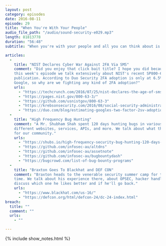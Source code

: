 ```yaml
---
layout: post
category: episodes
date: 2016-08-11
episode: 29
title: "When You're With Your People"
audio_file_path: "/audio/sound-security-e029.mp3"
length: 81813778
duration: "56:48"
subtitle: "When you're with your people and all you can think about is how you're behind on your daily bug bounty quota."

articles: 
  - 
    title: "NIST Declares Cyber War Against 2FA Via SMS"
    comment: "Did you enjoy that click bait title? I hope you did because in
    this week's episode we talk extensively about NIST's recent SP800-63-3
    publication. According to Duo Security 2FA adoption is only at 6.5% on
    Google, so why are we fighting any kind of 2FA adoption?"
    urls: 
      - "https://techcrunch.com/2016/07/25/nist-declares-the-age-of-sms-based-2-factor-authentication-over/"
      - "https://pages.nist.gov/800-63-3/"
      - "https://github.com/usnistgov/800-63-3"
      - "https://krebsonsecurity.com/2016/08/social-security-administration-now-requires-two-factor-authentication/"
      - "https://duo.com/blog/estimating-googles-two-factor-2sv-adoption"
  - 
    title: "High Frequency Bug Hunting"
    comment: "A Mr. Shubham Shah spent 120 days hunting bugs in various
    different websites, services, APIs, and more. We talk about what this means
    for our community."
    urls: 
      - "https://shubs.io/high-frequency-security-bug-hunting-120-days-120-bugs/"
      - "https://github.com/infosec-au/altdns"
      - "https://github.com/infosec-au/assetnote"
      - "https://github.com/infosec-au/bugbountydash"
      - "https://bugcrowd.com/list-of-bug-bounty-programs"
  - 
    title: "Braxton Goes To Blackhat and DEF CON"
    comment: "Braxton heads to the venerable security summer camp for the first
    time. We talk about his experience there, about OPSEC, hacker handles, and
    discuss which one he likes better and if he'll go back."
    urls: 
      - "https://www.blackhat.com/us-16/"
      - "https://defcon.org/html/defcon-24/dc-24-index.html"
breach: 
  title: ""
  comment: ""
  urls: 
    - ""

---
```

{% include show_notes.html %}
